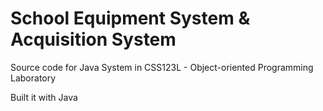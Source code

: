 # School Equipment System & Acquisition System
Source code for Java System in CSS123L - Object-oriented Programming Laboratory

Built it with Java
